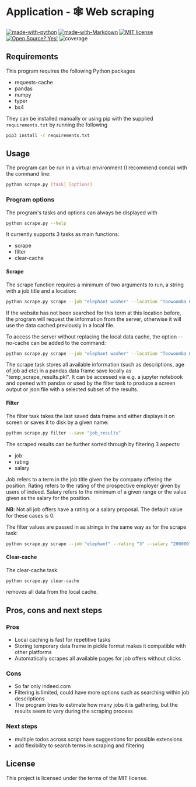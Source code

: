 # Application - 🕸️ Web scraping

[![made-with-python](https://img.shields.io/badge/Made%20with-Python-1f425f.svg)](https://www.python.org/)
[![made-with-Markdown](https://img.shields.io/badge/Made%20with-Markdown-1f425f.svg)](http://commonmark.org)
[![MIT license](https://img.shields.io/badge/License-MIT-blue.svg)](https://lbesson.mit-license.org/)
[![Open Source? Yes!](https://badgen.net/badge/Open%20Source%20%3F/Yes%21/blue?icon=github)](https://github.com/ghandic/PyCap-TODO-CRUD)
![coverage](https://img.shields.io/badge/coverage-0%25-red)

<description>

## Requirements

This program requires the following Python packages

- requests-cache
- pandas
- numpy
- typer
- bs4

They can be installed manually or using pip with the supplied `requirements.txt` by running the following

```bash
pip3 install -r requirements.txt
```

## Usage

The program can be run in a virtual environment (I recommend conda) with the command line:

```bash
python scrape.py [task] [options]
```
### Program options

The program's tasks and options can always be displayed with

```bash
python scrape.py --help
```
It currently supports 3 tasks as main functions:
- scrape
- filter
- clear-cache

#### Scrape 
The scrape function requires a minimum of two arguments to run, a string with a job title and a location:

```bash
python scrape.py scrape --job "elephant washer" --location "Toowoomba QLD"
```

If the website has not been searched for this term at this location before, the program will request the information
from the server, otherwise it will use the data cached previously in a local file.

To access the server without replacing the local data cache, the option --no-cache can be added to the command:

```bash
python scrape.py scrape --job "elephant washer" --location "Toowoomba QLD" --no-cache
```

The scrape task stores all available information (such as descriptions, age of job ad etc) in a pandas data frame save locally as "temp_scrape_results.pkl".
It can be accessed via e.g. a jupyter notebook and opened with pandas or used by the filter task to produce a screen
output or json file with a selected subset of the results.

#### Filter

The filter task takes the last saved data frame and either displays it on screen or saves it to disk by a given name:

```bash
python scrape.py filter --save "job_results"
```

The scraped results can be further sorted through by filtering 3 aspects:
- job
- rating
- salary

Job refers to a term in the job title given the by company offering the position.
Rating refers to the rating of the prospective employer given by users of indeed.
Salary refers to the minimum of a given range or the value given as the salary for the position.

**NB**: Not all job offers have a rating or a salary proposal. The default value for these cases is 0.

The filter values are passed in as strings in the same way as for the scrape task:

```bash
python scrape.py scrape --job "elephant" --rating "3" --salary "200000"
```

#### Clear-cache

The clear-cache task
```bash
python scrape.py clear-cache
```
removes all data from the local cache.


## Pros, cons and next steps

### Pros

- Local caching is fast for repetitive tasks
- Storing temporary data frame in pickle format makes it compatible with other platforms
- Automatically scrapes all available pages for job offers without clicks

### Cons

- So far only indeed.com
- Filtering is limited, could have more options such as searching within job descriptions
- The program tries to estimate how many jobs it is gathering, but the results seem to vary during the scraping process

### Next steps

- multiple todos across script have suggestions for possible extensions
- add flexibility to search terms in scraping and filtering

## License

This project is licensed under the terms of the MIT license.
